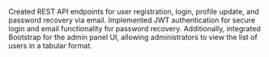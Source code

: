Created REST API endpoints for user registration, login, profile update,
and password recovery via email. Implemented JWT authentication for secure
login and email functionality for password recovery. Additionally, integrated
Bootstrap for the admin panel UI, allowing administrators to view the list
of users in a tabular format.
